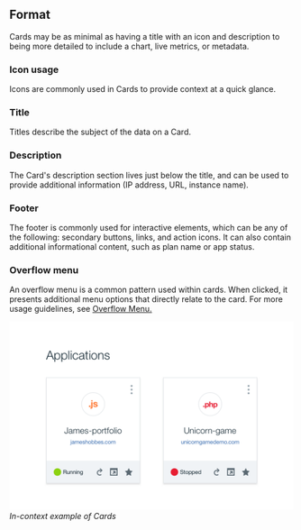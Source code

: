 ## Format

Cards may be as minimal as having a title with an icon and description to being more detailed to include a chart, live metrics, or metadata.

### Icon usage

Icons are commonly used in Cards to provide context at a quick glance.

### Title

Titles describe the subject of the data on a Card.

### Description

The Card's description section lives just below the title, and can be used to provide additional information (IP address, URL, instance name).

### Footer

The footer is commonly used for interactive elements, which can be any of the following: secondary buttons, links, and action icons. It can also contain additional informational content, such as plan name or app status.

### Overflow menu

An overflow menu is a common pattern used within cards. When clicked, it presents additional menu options that directly relate to the card. For more usage guidelines, see [Overflow Menu.](/components/overflow-menu/usage)

![cards example](images/card-usage-1.png)
_In-context example of Cards_